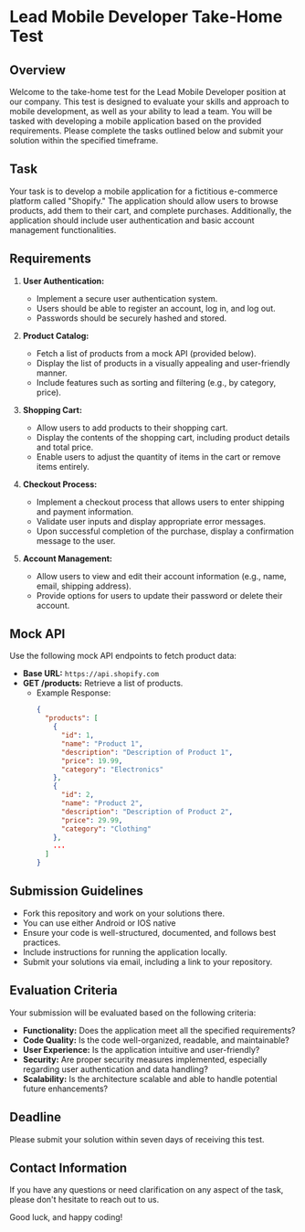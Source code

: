 # Lead Mobile Developer Take-Home Test

## Overview

Welcome to the take-home test for the Lead Mobile Developer position at our company. This test is designed to evaluate your skills and approach to mobile development, as well as your ability to lead a team. You will be tasked with developing a mobile application based on the provided requirements. Please complete the tasks outlined below and submit your solution within the specified timeframe.

## Task

Your task is to develop a mobile application for a fictitious e-commerce platform called "Shopify." The application should allow users to browse products, add them to their cart, and complete purchases. Additionally, the application should include user authentication and basic account management functionalities.

## Requirements

1. **User Authentication:**
   - Implement a secure user authentication system.
   - Users should be able to register an account, log in, and log out.
   - Passwords should be securely hashed and stored.

2. **Product Catalog:**
   - Fetch a list of products from a mock API (provided below).
   - Display the list of products in a visually appealing and user-friendly manner.
   - Include features such as sorting and filtering (e.g., by category, price).

3. **Shopping Cart:**
   - Allow users to add products to their shopping cart.
   - Display the contents of the shopping cart, including product details and total price.
   - Enable users to adjust the quantity of items in the cart or remove items entirely.

4. **Checkout Process:**
   - Implement a checkout process that allows users to enter shipping and payment information.
   - Validate user inputs and display appropriate error messages.
   - Upon successful completion of the purchase, display a confirmation message to the user.

5. **Account Management:**
   - Allow users to view and edit their account information (e.g., name, email, shipping address).
   - Provide options for users to update their password or delete their account.

## Mock API

Use the following mock API endpoints to fetch product data:

- **Base URL:** `https://api.shopify.com`
- **GET /products:** Retrieve a list of products.
  - Example Response:
    ```json
    {
      "products": [
        {
          "id": 1,
          "name": "Product 1",
          "description": "Description of Product 1",
          "price": 19.99,
          "category": "Electronics"
        },
        {
          "id": 2,
          "name": "Product 2",
          "description": "Description of Product 2",
          "price": 29.99,
          "category": "Clothing"
        },
        ...
      ]
    }
    ```

## Submission Guidelines

- Fork this repository and work on your solutions there.
- You can use either Android or IOS native
- Ensure your code is well-structured, documented, and follows best practices.
- Include instructions for running the application locally.
- Submit your solutions via email, including a link to your repository.

## Evaluation Criteria

Your submission will be evaluated based on the following criteria:

- **Functionality:** Does the application meet all the specified requirements?
- **Code Quality:** Is the code well-organized, readable, and maintainable?
- **User Experience:** Is the application intuitive and user-friendly?
- **Security:** Are proper security measures implemented, especially regarding user authentication and data handling?
- **Scalability:** Is the architecture scalable and able to handle potential future enhancements?

## Deadline

Please submit your solution within seven days of receiving this test.

## Contact Information

If you have any questions or need clarification on any aspect of the task, please don't hesitate to reach out to us.

Good luck, and happy coding!
